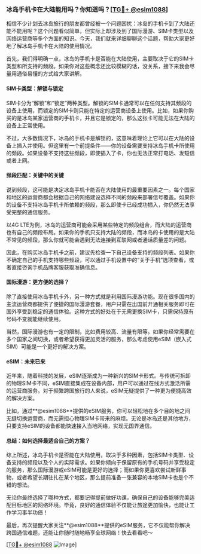 ### 冰岛手机卡在大陆能用吗？你知道吗？[[TG💪+ @esim1088](https://t.me/s/esim1088)]

相信不少计划去冰岛旅行的朋友都曾经被一个问题困扰：冰岛的手机卡到了大陆还能不能用呢？这个问题看似简单，但实际上却涉及到了国际漫游、SIM卡类型以及网络运营商等多个方面的知识。今天，我们就来详细聊聊这个话题，帮助大家更好地了解冰岛手机卡在大陆的使用情况。

首先，我们得明确一点，冰岛的手机卡是否能在大陆使用，主要取决于它的SIM卡类型和所支持的频段。如果你对这些概念还比较模糊的话，没关系，接下来我会尽量用通俗易懂的方式给大家讲解。

#### SIM卡类型：解锁与锁定

SIM卡分为“解锁”和“锁定”两种类型。解锁的SIM卡通常可以在任何支持其频段的设备上使用，而锁定的SIM卡则只能在特定的运营商设备上使用。比如，如果你购买的是冰岛某家运营商的手机卡，并且它是锁定的，那么这张卡可能无法在大陆的设备上正常使用。

不过，大多数情况下，冰岛的手机卡是解锁的，这意味着理论上它可以在大陆的设备上插入并使用。但这里有一个前提条件——你的设备需要支持冰岛手机卡所使用的频段。如果设备不支持这些频段，即使插入了卡，你也无法正常打电话、发短信或者上网。

#### 频段匹配：关键中的关键

说到频段，这可能是决定冰岛手机卡能否在大陆使用的最重要因素之一。每个国家和地区的运营商都会根据自己的网络建设选择不同的频段来部署信号覆盖。如果你的设备不支持冰岛手机卡所依赖的频段，那么即使卡已经成功插入，你仍然无法享受完整的通信服务。

以4G LTE为例，冰岛的运营商可能会采用某些特定的频段组合，而大陆的运营商也有自己的频段布局。如果你的手机只支持大陆的频段，而冰岛的卡使用的是大陆不常见的频段，那么你就可能会遇到无法连接到互联网或者通话质量差的问题。

因此，在购买冰岛手机卡之前，建议先检查一下自己设备支持的频段列表。如果你不确定自己的手机支持哪些频段，可以通过手机设置中的“关于手机”选项查看，或者直接咨询手机品牌客服获取准确信息。

#### 国际漫游：更方便的选择？

除了直接使用冰岛手机卡外，另一种方式就是利用国际漫游功能。现在很多国内的主流运营商都提供了便捷的国际漫游套餐，用户只需在出国前开通相关服务即可在国外享受到稳定的通信体验。这种方式的好处在于无需更换SIM卡，只需保持原有号码不变就能继续使用。

当然，国际漫游也有一定的限制，比如费用较高、流量有限等。如果你经常需要在多个国家之间切换，或者希望获得更加灵活的服务，那么考虑使用eSIM（嵌入式SIM）可能是一个更好的解决方案。

#### eSIM：未来已来

近年来，随着科技的发展，eSIM逐渐成为一种新兴的SIM卡形式。与传统可拆卸的物理SIM卡不同，eSIM直接集成在设备内部，用户可以通过在线方式激活所需的运营商服务。对于频繁跨国旅行的人来说，eSIM无疑提供了一种更为便捷高效的解决方案。

比如，通过**@esim1088**提供的eSIM服务，你可以轻松地在多个目的地之间无缝切换运营商，而无需担心物理SIM卡带来的麻烦。无论是冰岛还是其他地方，只要支持eSIM的设备都能快速接入当地网络，实现无国界通信。

#### 总结：如何选择最适合自己的方案？

综上所述，冰岛手机卡是否能在大陆使用，取决于多种因素，包括SIM卡类型、设备支持的频段以及个人的实际需求。如果你倾向于保留原有的手机号码并享受稳定的服务，那么国际漫游或eSIM可能是更好的选择；而如果你更喜欢尝试新鲜事物，或者希望长期驻扎在某个地区，那么提前准备一张兼容的本地SIM卡也是个不错的想法。

无论你最终选择了哪种方式，都要记得提前做好功课，确保自己的设备能够完美适配目标地区的网络环境。毕竟，良好的通信体验不仅能让旅途更加愉快，也能让工作学习事半功倍！

最后，再次提醒大家关注**@esim1088**提供的eSIM服务，它不仅能帮你解决跨国通信难题，还能让你随时随地畅享全球网络！快去看看吧～

[[TG💪+ @esim1088](https://t.me/s/esim1088) ![Image](https://i.postimg.cc/4NQfJmqS/Snipaste-2025-05-13-00-14-12.png)]